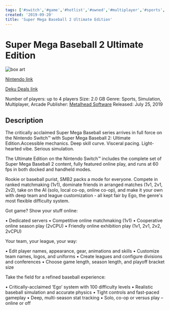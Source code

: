 ```yaml
---
tags: ['#switch','#game','#hotlist','#owned','#multiplayer','#sports','#simulation','#arcade']
created: '2019-09-20'
title: 'Super Mega Baseball 2 Ultimate Edition'
---
```

# Super Mega Baseball 2 Ultimate Edition

![box art](https://assets.nintendo.com/image/upload/c_pad,f_auto,h_613,q_auto,w_1089/ncom/en_US/games/switch/s/super-mega-baseball-2-ultimate-edition-switch/hero?v=2021042919)

[Nintendo link](https://www.nintendo.com/games/detail/super-mega-baseball-2-ultimate-edition-switch/)

[Deku Deals link](https://www.dekudeals.com/items/super-mega-baseball-2-ultimate-edition)

Number of players: up to 4 players
Size: 2.0 GB
Genre: Sports, Simulation, Multiplayer, Arcade
Publisher: [Metalhead Software](https://www.dekudeals.com/games?include[collection]=true&filter[publisher]=Metalhead+Software)
Released: July 25, 2019

## Description

The critically acclaimed Super Mega Baseball series arrives in full force on the Nintendo Switch™ with Super Mega Baseball 2: Ultimate Edition.Accessible mechanics. Deep skill curve. Visceral pacing. Light-hearted vibe. Serious simulation.

The Ultimate Edition on the Nintendo Switch™ includes the complete set of Super Mega Baseball 2 content, fully featured online play, and runs at 60 fps in both docked and handheld modes. 

Rookie or baseball purist, SMB2 packs a mode for everyone. Compete in ranked matchmaking (1v1), dominate friends in arranged matches (1v1, 2v1, 2v2), take on the AI (solo, local co-op, online co-op), and make it your own with deep team and league customization - all kept fair by Ego, the genre's most flexible difficulty system.


Got game? Show your stuff online:

•	Dedicated servers
•	Competitive online matchmaking (1v1)
•	Cooperative online season play (2vCPU)
•	Friendly online exhibition play (1v1, 2v1, 2v2, 2vCPU)

Your team, your league, your way:

•	Edit player names, appearance, gear, animations and skills
•	Customize team names, logos, and uniforms
•	Create leagues and configure divisions and conferences 
•	Choose game length, season length, and playoff bracket size

Take the field for a refined baseball experience:

•	Critically-acclaimed ‘Ego’ system with 100 difficulty levels 
•	Realistic baseball simulation and accurate physics
•	Tight controls and fast-paced gameplay
•	Deep, multi-season stat tracking
•	Solo, co-op or versus play – online or off
